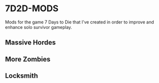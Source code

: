 # 7D2D-MODS
Mods for the game 7 Days to Die that I've created in order to improve and enhance solo survivor gameplay. 

## Massive Hordes
## More Zombies
## Locksmith
